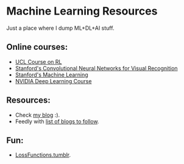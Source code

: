 # Machine Learning Resources

Just a place where I dump ML+DL+AI stuff.

## Online courses:

* [UCL Course on RL](http://www0.cs.ucl.ac.uk/staff/d.silver/web/Teaching.html)
* [Stanford's Convolutional Neural Networks for Visual Recognition](http://cs231n.stanford.edu/)
* [Stanford's Machine Learning](http://cs229.stanford.edu/)
* [NVIDIA Deep Learning Course](https://www.youtube.com/playlist?list=PL5B692fm6--tI-ijknnVZWbXU2H4JpSYe)


## Resources:

* Check [my blog](http://bt3gl.github.io/) :).
* Feedly with [list of blogs to follow](https://raw.githubusercontent.com/bt3gl/Machine-Learning-Resources/master/ml_ai_feedly.opml).


## Fun:

* [LossFunctions.tumblr](http://lossfunctions.tumblr.com/).
